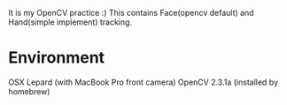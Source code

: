 It is my OpenCV practice :)
This contains Face(opencv default) and Hand(simple implement) tracking.


Environment
===========
OSX Lepard (with MacBook Pro front camera) 
OpenCV 2.3.1a (installed by homebrew)

